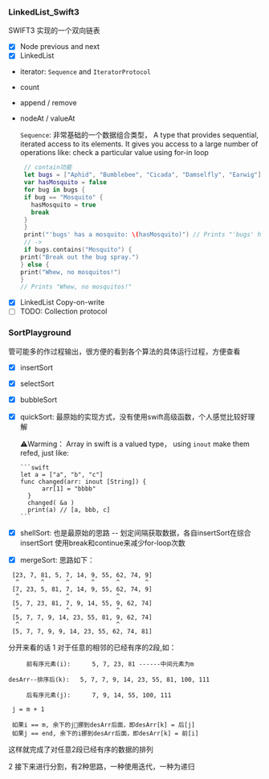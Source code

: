 ### LinkedList_Swift3
SWIFT3 实现的一个双向链表
- [x] Node
   previous and next
- [x] LinkedList

- iterator: `Sequence` and `IteratorProtocol`

- count

- append / remove

- nodeAt / valueAt

  `Sequence`: 非常基础的一个数据组合类型， A type that provides sequential, iterated access to its elements. It gives you access to a large number of operations like: check a particular value using for-in loop
  ```swift
   // contain功能
   let bugs = ["Aphid", "Bumblebee", "Cicada", "Damselfly", "Earwig"]
   var hasMosquito = false
   for bug in bugs {
   if bug == "Mosquito" {
     hasMosquito = true
     break
   }
   }
   print("'bugs' has a mosquito: \(hasMosquito)") // Prints "'bugs' has a mosquito: false"
   // ->
   if bugs.contains("Mosquito") {
  print("Break out the bug spray.")
  } else {
  print("Whew, no mosquitos!")
  }
  // Prints "Whew, no mosquitos!"
  ```


- [x] LinkedList Copy-on-write
- [ ] TODO: Collection protocol

### SortPlayground
管可能多的作过程输出，很方便的看到各个算法的具体运行过程，方便查看

- [x] insertSort

- [x] selectSort

- [x] bubbleSort

- [x] quickSort: 最原始的实现方式，没有使用swift高级函数，个人感觉比较好理解

    ⚠️Warming：
Array in swift is a valued type， using `inout` make them refed, just like:

      ```swift
      let a = ["a", "b", "c"]
      func changed(arr: inout [String]) {
        	arr[1] = "bbbb"
        }
        changed( &a )
        print(a) // [a, bbb, c]
      ```
- [x] shellSort: 也是最原始的思路 -- 划定间隔获取数据，各自insertSort在综合insertSort
    使用break和continue来减少for-loop次数
- [x] mergeSort: 思路如下：
```
 [23, 7, 81, 5, 7, 14, 9, 55, 62, 74, 9]   
  ^      ^      ^      ^      ^       ^    
 [7, 23, 5, 81, 7, 14, 9, 55, 62, 74, 9]   
  ^             ^             ^    
 [5, 7, 23, 81, 7, 9, 14, 55, 9, 62, 74]  
  ^             ^             ^   
 [5, 7, 7, 9, 14, 23, 55, 81, 9, 62, 74]   
  ^                           ^
 [5, 7, 7, 9, 9, 14, 23, 55, 62, 74, 81]
```
分开来看的话
1 对于任意的相邻的已经有序的2段,如：
```
     前有序元素(i):      5, 7, 23, 81 ------中间元素为m
                  
desArr--排序后(k):   5, 7, 7, 9, 14, 23, 55, 81, 100, 111
                  
     后有序元素(j):      7, 9, 14, 55, 100, 111 
 
 j = m + 1
 
 如果i == m, 余下的j挪到desArr后面，即desArr[k] = 后[j]
 如果j == end, 余下的i挪到desArr后面，即desArr[k] = 前[i]
```
这样就完成了对任意2段已经有序的数据的排列

2 接下来进行分割，有2种思路，一种使用迭代，一种为递归
